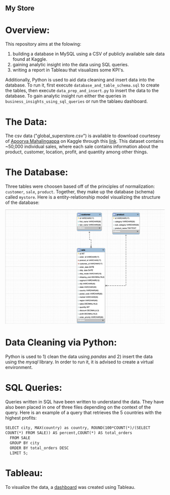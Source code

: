 My Store
-------------
# Overview:
This repository aims at the folowing:
1) building a database in MySQL using a CSV of publicly available sale data found at Kaggle.
2) gaining analytic insight into the data using SQL queries.
3) writing a report in Tableau that visualizes some KPI's. 

Additionally, Python is used to aid data cleaning and insert data into the database. To run it, first execute `database_and_table_schema.sql` to create the tables, then execute `data_prep_and_insert.py` to insert the data to the database. To gain analytic insight run either the queries in `business_insights_using_sql_queries` or run the tablaeu dashboard.


# The Data:
The csv data ("global_superstore.csv") is available to download courtesey of [Apoorva Mahalingappa](https://www.kaggle.com/apoorvaappz) on Kaggle through this [link](https://www.kaggle.com/datasets/apoorvaappz/global-super-store-dataset). This dataset contains ~50,000 individual sales, where each sale contains information about the product, customer, location, profit, and quantity among other things.


# The Database:
Three tables were choosen based off of the principles of normalization: `customer`, `sale`, `product`. Together, they make up the database (schema) called `mystore`. Here is a entity-relationship model visualizing the structure of the database:

![Alt text](/er_diagram.jpg "Optional title")

# Data Cleaning via Python:
Python is used to 1) clean the data using *pandas* and 2) insert the data using the *mysql* library. In order to run it, it is advised to create a virtual environment.

# SQL Queries:
Queries written in SQL have been written to understand the data. They have also been placed in one of three files depending on the context of the query. Here is an example of a query that retrieves the 5 countries with the highest profits:
```
SELECT city, MAX(country) as country, ROUND(100*COUNT(*)/(SELECT COUNT(*) FROM SALE)) AS percent,COUNT(*) AS total_orders
  FROM SALE
  GROUP BY city
  ORDER BY total_orders DESC
  LIMIT 5;
```

# Tableau:
To visualize the data, a [dashboard](https://public.tableau.com/app/profile/nathan5059/viz/mystore_16812338248640/Dashboard1?publish=yes) was created using Tableau.
